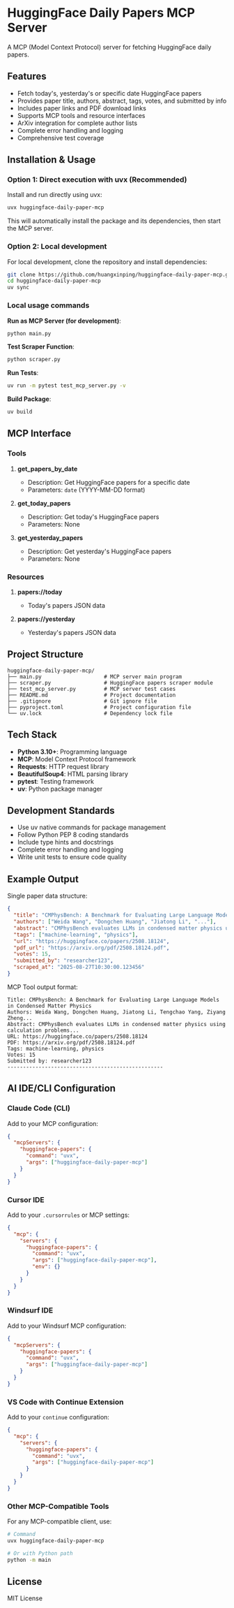 # HuggingFace Daily Papers MCP Server

A MCP (Model Context Protocol) server for fetching HuggingFace daily papers.

## Features

- Fetch today's, yesterday's or specific date HuggingFace papers
- Provides paper title, authors, abstract, tags, votes, and submitted by info
- Includes paper links and PDF download links  
- Supports MCP tools and resource interfaces
- ArXiv integration for complete author lists
- Complete error handling and logging
- Comprehensive test coverage

## Installation & Usage

### Option 1: Direct execution with uvx (Recommended)

Install and run directly using uvx:

```bash
uvx huggingface-daily-paper-mcp
```

This will automatically install the package and its dependencies, then start the MCP server.

### Option 2: Local development

For local development, clone the repository and install dependencies:

```bash
git clone https://github.com/huangxinping/huggingface-daily-paper-mcp.git
cd huggingface-daily-paper-mcp
uv sync
```

### Local usage commands

**Run as MCP Server (for development)**:
```bash
python main.py
```

**Test Scraper Function**:
```bash
python scraper.py
```

**Run Tests**:
```bash
uv run -m pytest test_mcp_server.py -v
```

**Build Package**:
```bash
uv build
```

## MCP Interface

### Tools

1. **get_papers_by_date**
   - Description: Get HuggingFace papers for a specific date
   - Parameters: `date` (YYYY-MM-DD format)

2. **get_today_papers**
   - Description: Get today's HuggingFace papers
   - Parameters: None

3. **get_yesterday_papers**
   - Description: Get yesterday's HuggingFace papers
   - Parameters: None

### Resources

1. **papers://today**
   - Today's papers JSON data

2. **papers://yesterday**
   - Yesterday's papers JSON data

## Project Structure

```
huggingface-daily-paper-mcp/
├── main.py                    # MCP server main program
├── scraper.py                 # HuggingFace papers scraper module
├── test_mcp_server.py         # MCP server test cases
├── README.md                  # Project documentation
├── .gitignore                 # Git ignore file
├── pyproject.toml             # Project configuration file
└── uv.lock                    # Dependency lock file
```

## Tech Stack

- **Python 3.10+**: Programming language
- **MCP**: Model Context Protocol framework
- **Requests**: HTTP request library
- **BeautifulSoup4**: HTML parsing library
- **pytest**: Testing framework
- **uv**: Python package manager

## Development Standards

- Use uv native commands for package management
- Follow Python PEP 8 coding standards
- Include type hints and docstrings
- Complete error handling and logging
- Write unit tests to ensure code quality

## Example Output

Single paper data structure:

```json
{
  "title": "CMPhysBench: A Benchmark for Evaluating Large Language Models in Condensed Matter Physics",
  "authors": ["Weida Wang", "Dongchen Huang", "Jiatong Li", "..."],
  "abstract": "CMPhysBench evaluates LLMs in condensed matter physics using calculation problems...",
  "tags": ["machine-learning", "physics"],
  "url": "https://huggingface.co/papers/2508.18124",
  "pdf_url": "https://arxiv.org/pdf/2508.18124.pdf",
  "votes": 15,
  "submitted_by": "researcher123",
  "scraped_at": "2025-08-27T10:30:00.123456"
}
```

MCP Tool output format:
```
Title: CMPhysBench: A Benchmark for Evaluating Large Language Models in Condensed Matter Physics
Authors: Weida Wang, Dongchen Huang, Jiatong Li, Tengchao Yang, Ziyang Zheng...
Abstract: CMPhysBench evaluates LLMs in condensed matter physics using calculation problems...
URL: https://huggingface.co/papers/2508.18124
PDF: https://arxiv.org/pdf/2508.18124.pdf
Tags: machine-learning, physics
Votes: 15
Submitted by: researcher123
--------------------------------------------------
```

## AI IDE/CLI Configuration

### Claude Code (CLI)

Add to your MCP configuration:

```json
{
  "mcpServers": {
    "huggingface-papers": {
      "command": "uvx",
      "args": ["huggingface-daily-paper-mcp"]
    }
  }
}
```

### Cursor IDE

Add to your `.cursorrules` or MCP settings:

```json
{
  "mcp": {
    "servers": {
      "huggingface-papers": {
        "command": "uvx",
        "args": ["huggingface-daily-paper-mcp"],
        "env": {}
      }
    }
  }
}
```

### Windsurf IDE

Add to your Windsurf MCP configuration:

```json
{
  "mcpServers": {
    "huggingface-papers": {
      "command": "uvx",
      "args": ["huggingface-daily-paper-mcp"]
    }
  }
}
```

### VS Code with Continue Extension

Add to your `continue` configuration:

```json
{
  "mcp": {
    "servers": {
      "huggingface-papers": {
        "command": "uvx",
        "args": ["huggingface-daily-paper-mcp"]
      }
    }
  }
}
```

### Other MCP-Compatible Tools

For any MCP-compatible client, use:

```bash
# Command
uvx huggingface-daily-paper-mcp

# Or with Python path
python -m main
```

## License

MIT License